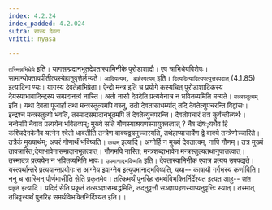 ```yaml
---
index: 4.2.24
index_padded: 4.2.024
sutra: सास्य देवता
vritti: nyasa

---
```

`तस्मिन्नभिधेये` इति। यागसम्प्रदानभूतदेवतास्वामिनीके पुरोडाशादौ। एष चाभिधेयविशेषः। सामान्योक्तावपीतीत्यस्येहानुवृत्तेर्लभ्यते। `आदियत्यम्, बार्हस्पत्यम्` इति। `दित्यदित्यादित्यपत्युत्तरपदात्` (4.1.85) इत्यादिना ण्यः। यागस्य देवतेहाभिप्रेता।
ऐन्द्रो मन्त्र इति च प्रयोगे कस्यचित् पुरोडाशादिकस्य देयस्याभावादिन्द्रस्य सम्प्रदानत्वं नास्ति। अतो नासौ देवदेति प्रत्ययेनात्र न भवितव्यमिति मन्यते। `मन्न्त्रस्तुत्यम्` इति। यथा देवता पूजार्हा तथा मन्त्रस्तुत्यमपि वस्तु, ततो देवतासाधर्म्यात् तदि देवतेत्युपचरन्ति विद्वांसः। इन्द्रश्च मन्त्रस्तुत्यो भवति, तस्मादसम्प्रदानभूतमपि तं देवतेत्युचपरन्ति। दैवतोपचारं तत्र कुर्वन्तीत्यर्थः। नन्वेमपि नैवात्र प्रत्ययेन भवितव्यम्; मुख्ये सति गौणस्याश्रयणस्यायुक्तत्वात् ? नैष दोषः;यथैव हि कश्चिदेनकेनैव यत्नेन श्वेतो धावतीति तन्त्रेण वाक्यद्वयमुच्चारयति, तथेहाप्याचार्येण द्वे वाक्ये तन्त्रेणोच्चारिते। तत्रैकं मुख्यार्थम्; अपरं गौणार्थं भविष्यति।
`कथम्` इत्यादि। अग्नेर्हि न मुख्यं देवतात्वम्, नापि गौणम्। तत्र मुख्यं तावन्नास्ति;देयाभावेनासम्प्रदानभूतत्वात्। गौणमपि नास्ति; मन्त्रशब्दाभावेन मन्त्रस्तुल्यतथानुपात्तत्वात्। तस्मादत्र प्रत्ययेन न भवितव्यमिति भावः। `उपमानाद्भविष्यति` इति। देवतास्वामिनीक एवात्र प्रत्यय उपपद्यते। यस्त्वर्थान्तरे प्रत्ययान्तप्रयोगः स आग्नेय इवाग्नेय इत्युपमानाद्भविष्यति, यथा-- काषायौ गर्गभस्य कर्णाविति। ननु च सास्मिन् पौर्णमासीति सेति प्रकृतमेव। तत्किमर्थं पुनरिह समर्थविभक्तिर्निर्देश्यत इत्यत आहु-- `सेति प्रकृते` इत्यादि। यदिदं सेति प्रकृतं तत्सञ्ज्ञासम्बद्धमिति, तदनुवृत्तौ सञ्ज्ञाग्रहणस्याप्यनुवृत्तिः स्यात्। तस्मात् तन्निवृत्त्यर्थं पुनरिह समर्थविभक्तिनिर्दिश्यत इति।।